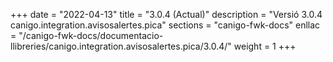 +++
date        = "2022-04-13"
title       = "3.0.4 (Actual)"
description = "Versió 3.0.4 canigo.integration.avisosalertes.pica"
sections    = "canigo-fwk-docs"
enllac		= "/canigo-fwk-docs/documentacio-llibreries/canigo.integration.avisosalertes.pica/3.0.4/"
weight		= 1
+++
